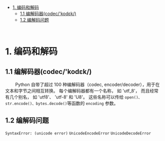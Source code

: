 - [1. 编码和解码](#1-编码和解码)
  - [1.1 编解码器(codec/'kodɛk/)](#11-编解码器codeckodɛk)
  - [1.2 编解码问题](#12-编解码问题)






&emsp;
&emsp;
&emsp; 
# 1. 编码和解码
## 1.1 编解码器(codec/'kodɛk/)
&emsp;&emsp; Python 自带了超过 100 种编解码器（codec, encoder/decoder），用于在文本和字节之间相互转换。 每个编解码器都有一个名称， 如 'utf_8'， 而且经常有几个别名， 如 'utf8'、 'utf-8' 和 'U8'。 这些名称可以传给 `open()、str.encode()、bytes.decode()`等函数的 `encoding` 参数。

## 1.2 编解码问题
`SyntaxError: (unicode error)`
`UnicodeEncodeError`
`UnicodeDecodeError`
